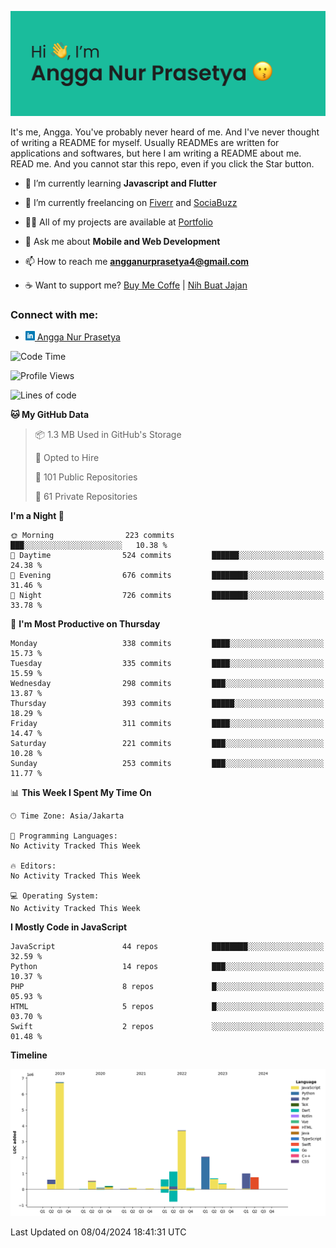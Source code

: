 ![Banner](https://github.com/prasetyanurangga/prasetyanurangga/blob/main/banner.png)

It's me, Angga. You've probably never heard of me. And I've never thought of writing a README for myself. Usually READMEs are written for applications and softwares, but here I am writing a README about me. READ me. And you cannot star this repo, even if you click the Star button.


- 🌱 I’m currently learning **Javascript and Flutter**

- 🔭 I’m currently freelancing on [Fiverr](https://www.fiverr.com/share/mYpyGx) and [SociaBuzz](https://www.sociabuzz.com/anggaprasetya/s/saya-akan-membuat-aplikasi-mobile-untuk-anda)

- 👨‍💻 All of my projects are available at [Portfolio](https://angganurprasetya.deno.dev)

- 💬 Ask me about **Mobile and Web Development**

- 📫 How to reach me **angganurprasetya4@gmail.com**

- ☕ Want to support me? [Buy Me Coffe](https://ko-fi.com/prasetyanurangga) | [Nih Buat Jajan](https://www.nihbuatjajan.com/prasetyanurangga)

<h3 align="left">Connect with me:</h3>
<ul>
<li> <a href="https://linkedin.com/in/angga-nur-prasetya-936687180" target="_blank"><img  src="https://raw.githubusercontent.com/prasetyanurangga/prasetyanurangga/main/linkedin.png" height="15" /> Angga Nur Prasetya </a> </li>
</ul>

<!--START_SECTION:waka-->
![Code Time](http://img.shields.io/badge/Code%20Time-296%20hrs%2043%20mins-blue)

![Profile Views](http://img.shields.io/badge/Profile%20Views-1-blue)

![Lines of code](https://img.shields.io/badge/From%20Hello%20World%20I%27ve%20Written-18.7%20million%20lines%20of%20code-blue)

**🐱 My GitHub Data** 

> 📦 1.3 MB Used in GitHub's Storage 
 > 
> 💼 Opted to Hire
 > 
> 📜 101 Public Repositories 
 > 
> 🔑 61 Private Repositories 
 > 
**I'm a Night 🦉** 

```text
🌞 Morning                223 commits         ███░░░░░░░░░░░░░░░░░░░░░░   10.38 % 
🌆 Daytime                524 commits         ██████░░░░░░░░░░░░░░░░░░░   24.38 % 
🌃 Evening                676 commits         ████████░░░░░░░░░░░░░░░░░   31.46 % 
🌙 Night                  726 commits         ████████░░░░░░░░░░░░░░░░░   33.78 % 
```
📅 **I'm Most Productive on Thursday** 

```text
Monday                   338 commits         ████░░░░░░░░░░░░░░░░░░░░░   15.73 % 
Tuesday                  335 commits         ████░░░░░░░░░░░░░░░░░░░░░   15.59 % 
Wednesday                298 commits         ███░░░░░░░░░░░░░░░░░░░░░░   13.87 % 
Thursday                 393 commits         █████░░░░░░░░░░░░░░░░░░░░   18.29 % 
Friday                   311 commits         ████░░░░░░░░░░░░░░░░░░░░░   14.47 % 
Saturday                 221 commits         ███░░░░░░░░░░░░░░░░░░░░░░   10.28 % 
Sunday                   253 commits         ███░░░░░░░░░░░░░░░░░░░░░░   11.77 % 
```


📊 **This Week I Spent My Time On** 

```text
🕑︎ Time Zone: Asia/Jakarta

💬 Programming Languages: 
No Activity Tracked This Week

🔥 Editors: 
No Activity Tracked This Week

💻 Operating System: 
No Activity Tracked This Week
```

**I Mostly Code in JavaScript** 

```text
JavaScript               44 repos            ████████░░░░░░░░░░░░░░░░░   32.59 % 
Python                   14 repos            ███░░░░░░░░░░░░░░░░░░░░░░   10.37 % 
PHP                      8 repos             █░░░░░░░░░░░░░░░░░░░░░░░░   05.93 % 
HTML                     5 repos             █░░░░░░░░░░░░░░░░░░░░░░░░   03.70 % 
Swift                    2 repos             ░░░░░░░░░░░░░░░░░░░░░░░░░   01.48 % 
```



**Timeline**

![Lines of Code chart](https://raw.githubusercontent.com/prasetyanurangga/prasetyanurangga/main/assets/bar_graph.png)


 Last Updated on 08/04/2024 18:41:31 UTC
<!--END_SECTION:waka-->
